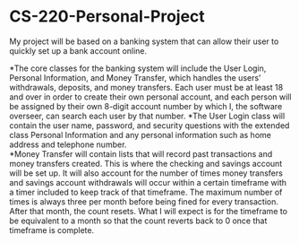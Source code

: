 # CS-220-Personal-Project

My project will be based on a banking system that can allow their user to quickly set up a bank account online.

*The core classes for the banking system will include the User Login, Personal Information, and Money Transfer, which handles the users’ withdrawals, deposits, and money transfers.  Each user must be at least 18 and over in order to create their own personal account, and each person will be assigned by their own 8-digit account number by which I, the software overseer, can search each user by that number.
*The User Login class will contain the user name, password, and security questions with the extended class Personal Information and any personal information such as home address and telephone number.  
*Money Transfer will contain lists that will record past transactions and money transfers created.  This is where the checking and savings account will be set up.  It will also account for the number of times money transfers and savings account withdrawals will occur within a certain timeframe with a timer included to keep track of that timeframe.  The maximum number of times is always three per month before being fined for every transaction.  After that month, the count resets.  What I will expect is for the timeframe to be equivalent to a month so that the count reverts back to 0 once that timeframe is complete.
